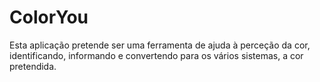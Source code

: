 # ColorYou

Esta aplicação pretende ser uma ferramenta de ajuda à perceção da cor,
identificando, informando e convertendo para os vários sistemas, a cor pretendida.

